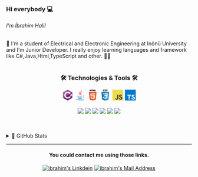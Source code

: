 ### Hi everybody 💻 
###### I'm İbrahim Halil
💬  I'm a student of Electrical and Electronic Engineering at Inönü University and I'm Junior Developer. I really enjoy learning languages and framework like C#,Java,Html,TypeScript and other. 👨‍💻 
<br/> <br/>
<h3 align="center"> 🛠 Technologies & Tools 🛠 </h3>
<p align="center">
<img src="https://raw.githubusercontent.com/devicons/devicon/master/icons/csharp/csharp-original.svg" alt="c#" width="30" height="30"/> 
  <img src="https://raw.githubusercontent.com/devicons/devicon/master/icons/java/java-original.svg" alt="java" width="30" height="30"/>
<img src="https://raw.githubusercontent.com/devicons/devicon/master/icons/html5/html5-original-wordmark.svg" alt="html5" width="30" height="30"/> 
<img src="https://raw.githubusercontent.com/devicons/devicon/master/icons/css3/css3-original-wordmark.svg" alt="css3" width="30" height="30"/> 
  <img src="https://raw.githubusercontent.com/devicons/devicon/master/icons/javascript/javascript-original.svg" alt="css3" width="30" height="30"/> 
  <img src="https://raw.githubusercontent.com/devicons/devicon/master/icons/typescript/typescript-original.svg" alt="typescript" width="30" height="30"/>
 <br/> <br/>
<img src="https://img.shields.io/badge/Angular-black?style=for-the-badge&logo=angular&logoColor=white" ></img>
<img src="https://img.shields.io/badge/React-black?style=for-the-badge&logo=react&logoColor=white"></img>
<img src="https://img.shields.io/badge/Bootstrap-black?style=for-the-badge&logo=bootstrap&logoColor=white"></img>
<img src="https://img.shields.io/badge/.NET-black?style=for-the-badge&logo=.net&logoColor=white"></img>
<img src="https://img.shields.io/badge/Microsoft_SQL_Server-black?style=for-the-badge&logo=microsoft-sql-server&logoColor=white"></img>
<img src="https://img.shields.io/badge/GitHub-black?style=for-the-badge&logo=GitHub&logoColor=white%22%3E"></img>
</p>
<br/><br/>

 <details>
   <summary> 🌟 GitHub Stats</summary>
  
### [![Github](https://img.shields.io/github/followers/ibrahimhalil-isik?label=Follow&style=social)](https://github.com/ibrahimhalil-isik)

![ibrahim's github stats](https://github-readme-stats.vercel.app/api?username=ibrahimhalil-isik&show_icons=true&theme=dark) ![Top Langs](https://github-readme-stats.vercel.app/api/top-langs/?username=ibrahimhalil-isik&theme=tokyonight)
</details>

-------------------------------------------------------------------------------

<h4 align="center">You could contact me using those links.</h4>
<p align="center">
  <a href="https://www.linkedin.com/in/ibrahim-halil-isik/" target="_blank" rel="nofollow"><img alt="ibrahim's Linkdein" src="https://img.shields.io/badge/LinkedIn-0077B5?style=for-the-badge&logo=linkedin&logoColor=white" /></a>
  <a href="mailto:ibrahimh.isik0272@gmail.com" target="_blank" rel="nofollow"><img alt="ibrahim's Mail Address" src="https://img.shields.io/badge/Gmail-D14836?style=for-the-badge&logo=gmail&logoColor=white" /></a>
 </p>


<!-- ### Hi there 👋

## [![Github](https://img.shields.io/github/followers/ibrahimhalil-isik?label=Follow&style=social)](https://github.com/ibrahimhalil-isik)

**ibrahimhalil-isik/ibrahimhalil-isik** is a ✨ _special_ ✨ repository because its `README.md` (this file) appears on your GitHub profile.

-->
